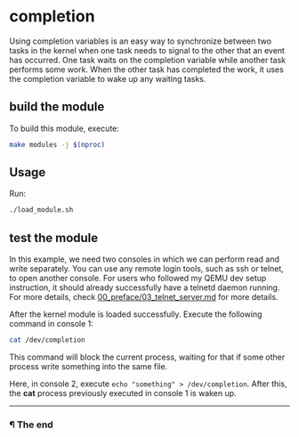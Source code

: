 # completion

Using completion variables is an easy way to synchronize between two tasks in
the kernel when one task needs to signal to the other that an event has
occurred. One task waits on the completion variable while another task performs
some work. When the other task has completed the work, it uses the completion
variable to wake up any waiting tasks.

## build the module

To build this module, execute:

```sh
make modules -j $(nproc)
```

## Usage

Run:

```sh
./load_module.sh
```

## test the module

In this example, we need two consoles in which we can perform read and write
separately. You can use any remote login tools, such as ssh or telnet, to open
another console. For users who followed my QEMU dev setup instruction, it
should already successfully have a telnetd daemon running. For more details,
check [00_preface/03_telnet_server.md](../00_preface/03_telnet_server.md) for
more details.

After the kernel module is loaded successfully. Execute the following command
in console 1:

```sh
cat /dev/completion
```

This command will block the current process, waiting for that if some other
process write something into the same file.

Here, in console 2, execute `echo "something" > /dev/completion`. After this,
the **cat** process previously executed in console 1 is waken up.

---

### ¶ The end

